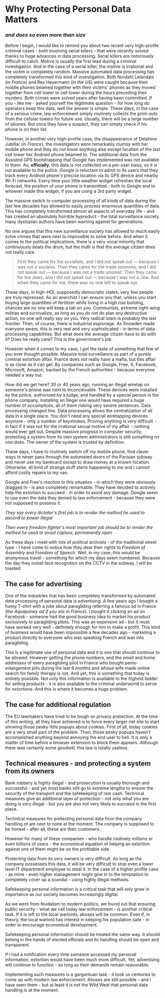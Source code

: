 # Why Protecting Personal Data Matters

### *and does so even more than size*

Before I begin, I would like to remind you about two recent very high-profile criminal cases - both involving serial killers - that were recently solved thanks to huge advances in data processing. Serial killers are notoriously difficult to catch. Motive is usually the first lead during a criminal investigation. And in the case of a serial killer, the motive is irrational and the victim is completely random. Massive automated data processing has completely transformed this kind of investigation. Both Nordahl Lelandais (*in France*) and Rex Heuermann (*in the US*) were caught because their mobile phones beamed together with their victims' phones as they moved together from cell tower to cell tower during the hours preceding their murders. Both crimes were solved years after having been committed. If you - like me - asked yourself the legitimate question - for how long do operators keep this data, well the answer is simple. These days, in the case of a serious crime, law enforcement simply routinely collects the print-outs from the cellular towers for future use. Usually, there will be a large number of phones. But once they have a suspect, they can simply check if his phone is on their list.

However, in another very high-profile case, the disappearance of Delphine Jubillar (*in France*), the investigators were remarkably clumsy with her mobile phone and they do not know anything else except location of the last cell tower her Android phone beamed to. The additional data from the Assisted GPS bootstrapping that Google has implemented was not available to them. As, **officially**, this data is not collected on a per-user basis, so it is not available to the police. Google is reluctant to admit to its users that they track every Android phone's precise location via its GPS device and nearby Wi-Fi networks. Every time your little weather widget refreshes the local forecast, the position of your phone is transmitted - both to Google and to whoever made this widget, if you are using a 3rd party widget.

The massive switch to computer processing of all kinds of data during the last few decades has allowed to easily process enormous quantities of data. This has completely transformed almost all aspects of everyday life - and has created an absolutely horrible byproduct - the total surveillance society many dystopian authors have been warning against for generations.

No one argues that this new surveillance society has allowed to much easily solve crimes that were next to impossible to solve before. And when it comes to the political implications, there is a very vocal minority that continuously beats the drum, but the truth is that the average citizen does not really care.

> First they came for the socialists, and I did not speak out — because I was not a socialist.
Then they came for the trade unionists, and I did not speak out — because I was not a trade unionist.
Then they came for the Jews, and I did not speak out — because I was not a Jew.
And when they came for me, there was no one left to speak out.

These days, in high-HDI, supposedly democratic states, very few people are truly repressed. As an anarchist I can ensure you that, unless you start buying large quantities of fertilizer while living in a high rise building, chances are no one will keep a tab on you. Communists, extreme right-wing militias and survivalists, as long as you do not do plan any destructive action, no one will really spy on you. Very radical Islam is probably the last frontier. Then, of course, there is industrial espionage. As Snowden made everyone aware, this is very real and very sophisticated - in terms of data processing capabilities. But what does the average citizen have to do with it? Does he really care? This is the government's job.

However when it comes to my case, I got the taste of something that few of you ever thought possible. Massive total surveillance as part of a purely criminal extortion affair. France does not really have a mafia, but this affair is as close as it can get. By companies such as Google, Free, X, Facebook, Microsoft, Amazon, backed by the French authorities - because everyone needed a way out.

How did we get here? 30 or 40 years ago, running an illegal wiretap on someone's phone was next to inconceivable. These devices were installed by the police, authorized by a judge, and handled by a special person in the phone company. Installing an illegal one would have required a huge number of accomplices, all of them risking very severe sentences. Data processing changed this. Data processing allows the centralization of all data in a single place. You don't need any special wiretapping devices anymore - only a number of keystrokes. Proving anything is very difficult - in fact if it was not for the irrational sexual motive of my affair - nothing would ever get out. Despite massive progress in computer security, protecting a system from its own system administrators is still something no one does. The owner of the system is trusted by definition.

These days, I have to routinely switch off my mobile phone, find clever ways to never pass through the automated doors of the Parisian subway and never use my bankcard except to draw money at a known location. Otherwise, all kind of strange stuff starts happening to me and I cannot afford costly repairs to my van.

Google and Free's reaction to this situation - in which they were obviously dragged in - is also completely remarkable. They have decided to actively help the extortion to succeed - in order to avoid any damage. Google seem to use even the data they denied to law enforcement - because they were not supposed to possess it.

*They say every dictator's first job is to render the method he used to ascend to power illegal*

*Then every freedom fighter's most important job should be to render the method he used to avoid capture, permanently open*

As these days I meet with lots of political activists - of the traditional street type - I have come to notice how they dear their rights to *Freedom of Assembly* and *Freedom of Speech*. Well, in my case, this would be anonymous travel - something for which my days seem numbered. Because the day they install face recognition on the CCTV in the subway, I will be toasted.

## The case for advertising

One of the industries that has been completely transformed by automated data processing of personal data is advertising. A few years ago I bought a funny T-shirt with a joke about paragliding referring a famous ad in France (*the Aquaponey ad if you are in France*). I bought it clicking an ad on Facebook - someone had the good business idea to market his product exclusively to paragliding pilots. This was an expensive ad - but it must have worked very well - definitely enough for him to make a profit. This kind of business would have been impossible a few decades ago - marketing a product directly to everyone who was speaking French and was into paragliding.

This is a legitimate use of personal data and it is one that should continue to be allowed. However getting the phone numbers, and the email and home addresses of every paragliding pilot in France who bought penis-enlargement pills during the last 6 months and whose wife made online search for family therapy is not. And yet, this is something that today is entirely possible. Not only this information is available to the highest bidder for selling products - it is also available to the criminal underworld to serve for extortions. And this is where it becomes a huge problem.

## The case for additional regulation

The EU lawmakers have tried to be tough on privacy protection. At the time of this writing, all they have achieved is to force every larger net site to start showing those pesky little popups about cookies. First of all, today cookies are a very small part of the problem. Then, those pesky popups haven't accomplished anything beyond annoying the end user to hell. It is only a matter of time before a browser extension to block them appears. Although there was certainly some goodwill, this law is totally useless.

## Technical measures - and protecting a system from its owners

Bank robbery is highly illegal - and prosecution is usually thorough and successful - and yet most banks still go to extreme lengths to ensure the security of the transport and the safekeeping of raw cash. Technical measures give an additional layer of protection - not only what you are doing is very illegal - but you are also not very likely to succeed in the first place.

Technical measures for protecting personal data from the company handling ot are next to none at the moment. The company is supposed to be honest - after all, these are their customers.

However for many of these companies - who handle routinely millions or even billions of users - the economical equation of helping an extortion against one of them might be on the profitable side.

Protecting data from its very owners is very difficult. As long as the company possesses this data, it will be very difficult to stop even a lower level IT department employee to steal it. In the case of a higher profile case - as mine - even higher management might give in to the temptation to completely cover up a scandal - using highly illegal methods.

Safekeeping personal information is a critical task that will only grow in importance as our society becomes increasingly digital.

As we went from feudalism to modern politics, we found out that ensuring public security - what we call today law enforcement - is another critical task. If it is left to the local warlords, abuses will be common. Even if, in theory, the local warlord has interest in keeping his population safe - in order to encourage economical development.

Safekeeping personal information should be treated the same way. It should belong in the hands of elected officials and its handling should be open and transparent.

If I had a notification every time someone accessed my personal information, extortion would have been much more difficult. Yet, advertising will continue to function - as long as their demands remain reasonable.

Implementing such measures is a gargantuan task - it took us centuries to come up with modern law enforcement. Abuses are still possible - and I have seen them - but at least it is not the Wild West that personal data handling is at the moment.
